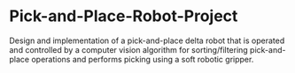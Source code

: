 # Pick-and-Place-Robot-Project
Design and implementation of a pick-and-place delta robot that is operated and controlled by a computer vision algorithm for sorting/filtering pick-and-place operations and performs picking using a soft robotic gripper.
